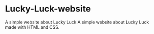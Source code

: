 # Lucky-Luck-website
A simple website about Lucky Luck
A simple website about Lucky Luck made with HTML and CSS.
